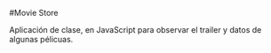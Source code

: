 #Movie Store 

Aplicación de clase, en JavaScript para observar el trailer y datos de algunas pélicuas. 
